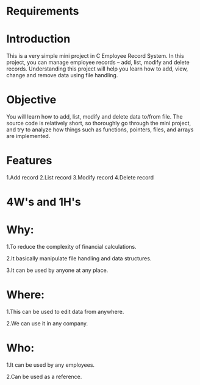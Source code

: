 # Requirements
# Introduction

This is a very simple mini project in C Employee Record System. In this project, you can manage employee records – add, list, modify and delete records. Understanding this project will help you learn how to add, view, change and remove data using file handling.

# Objective

You will learn how to add, list, modify and delete data to/from file. The source code is relatively short, so thoroughly go through the mini project, and try to analyze how things such as functions, pointers, files, and arrays are implemented.

# Features

1.Add record
2.List record
3.Modify record
4.Delete record

# 4W's and 1H's

# Why:

1.To reduce the complexity of financial calculations.

2.It basically manipulate file handling and data structures.

3.It can be used by anyone at any place.

# Where:

1.This can be used to edit data from anywhere.

2.We can use it in any company.

# Who:

1.It can be used by any employees.

2.Can be used as a reference.



